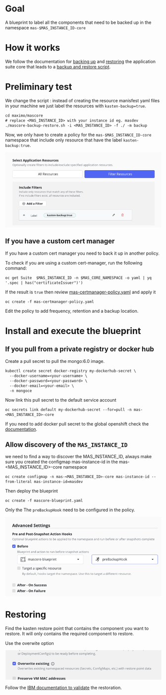 # Goal 

A blueprint to label all the components that need to be backed up in the namespace `mas-$MAS_INSTANCE_ID-core`

# How it works 

We follow the documentation for [backing up](https://www.ibm.com/docs/en/masv-and-l/cd?topic=namespace-backing-up-resources-manually) and [restoring](https://www.ibm.com/docs/en/masv-and-l/cd?topic=core-namespace) the application suite core that leads to a [backup and restore script](https://github.com/ibm-mas/cli/blob/master/image/cli/mascli/backup-restore/mascore-backup-restore.sh).

# Preliminary test 

We change the script : instead of creating the resource manisfest yaml files in your machine we just label the resources with `kasten-backup=true`.

```
cd maximo/mascore
# replace <MAS_INSTANCE_ID> with your instance id eg. masdev
./mascore-backup-restore.sh -i <MAS_INSTANCE_ID> -f ./ -m backup
```

Now, we only have to create a policy for the `mas-$MAS_INSTANCE_ID-core` namespace that include only resource that have the label `kasten-backup:true`.

![Label filter](./label-filter.png)

## If you have a custom cert manager

If you have a custom cert manager you need to back it up in another policy.

To check if you are using a custom cert-manager, run the following command:
```
oc get Suite  $MAS_INSTANCE_ID -n $MAS_CORE_NAMESPACE -o yaml | yq '.spec | has("certificateIssuer")') 
```

If the result is `true` then review [mas-certmanager-policy.yaml](./mas-certmanager-policy.yaml) and apply it 
```
oc create -f mas-certmanager-policy.yaml
```

Edit the policy to add frequency, retention and a backup location.

# Install and execute the blueprint 

## If you pull from a private registry or docker hub

Create a pull secret to pull the mongo:6.0 image.
```
kubectl create secret docker-registry my-dockerhub-secret \
  --docker-username=<your-username> \
  --docker-password=<your-password> \
  --docker-email=<your-email> \
  -n mongoce
```

Now link this pull secret to the default service account  
```
oc secrets link default my-dockerhub-secret --for=pull -n mas-<MAS_INSTANCE_ID>-core
```

If you need to add docker pull secret to the global openshift check the [documentation](https://docs.redhat.com/en/documentation/openshift_container_platform/4.14/html/images/managing-images#images-update-global-pull-secret_using-image-pull-secrets).

## Allow discovery of the `MAS_INSTANCE_ID`

we need to find a way to discover the MAS_INSTANCE_ID, always make sure you created the configmap mas-instance-id in the mas-<MAS_INSTANCE_ID>-core namespace

```
oc create configmap -n mas-<MAS_INSTANCE_ID>-core mas-instance-id --from-literal mas-instance-id=masdev
```

Then deploy the blueprint

```
oc create -f mascore-blueprint.yaml 
```

Only the The `preBackupHook` need to be configured in the policy.

![Setting up pre backup hook](./only-pre-snapshot-actions-hook.png)

# Restoring

Find the kasten restore point that contains the component you want to restore. It will only contains the required component to restore. 

Use the overwite option

![Overwrite](./overwrite.png)

Follow the [IBM documentation to validate](https://www.ibm.com/docs/en/masv-and-l/cd?topic=core-validating-restoration-maximo-application-suite) the restoration.


